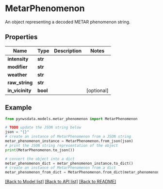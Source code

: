 # MetarPhenomenon

An object representing a decoded METAR phenomenon string.

## Properties

Name | Type | Description | Notes
------------ | ------------- | ------------- | -------------
**intensity** | **str** |  | 
**modifier** | **str** |  | 
**weather** | **str** |  | 
**raw_string** | **str** |  | 
**in_vicinity** | **bool** |  | [optional] 

## Example

```python
from pynwsdata.models.metar_phenomenon import MetarPhenomenon

# TODO update the JSON string below
json = "{}"
# create an instance of MetarPhenomenon from a JSON string
metar_phenomenon_instance = MetarPhenomenon.from_json(json)
# print the JSON string representation of the object
print(MetarPhenomenon.to_json())

# convert the object into a dict
metar_phenomenon_dict = metar_phenomenon_instance.to_dict()
# create an instance of MetarPhenomenon from a dict
metar_phenomenon_from_dict = MetarPhenomenon.from_dict(metar_phenomenon_dict)
```
[[Back to Model list]](../README.md#documentation-for-models) [[Back to API list]](../README.md#documentation-for-api-endpoints) [[Back to README]](../README.md)



